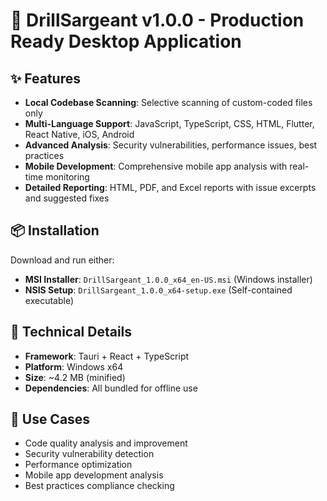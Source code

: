 # 🚀 DrillSargeant v1.0.0 - Production Ready Desktop Application

## ✨ Features
- **Local Codebase Scanning**: Selective scanning of custom-coded files only
- **Multi-Language Support**: JavaScript, TypeScript, CSS, HTML, Flutter, React Native, iOS, Android
- **Advanced Analysis**: Security vulnerabilities, performance issues, best practices
- **Mobile Development**: Comprehensive mobile app analysis with real-time monitoring
- **Detailed Reporting**: HTML, PDF, and Excel reports with issue excerpts and suggested fixes

## 📦 Installation
Download and run either:
- **MSI Installer**: `DrillSargeant_1.0.0_x64_en-US.msi` (Windows installer)
- **NSIS Setup**: `DrillSargeant_1.0.0_x64-setup.exe` (Self-contained executable)

## 🔧 Technical Details
- **Framework**: Tauri + React + TypeScript
- **Platform**: Windows x64
- **Size**: ~4.2 MB (minified)
- **Dependencies**: All bundled for offline use

## 🎯 Use Cases
- Code quality analysis and improvement
- Security vulnerability detection
- Performance optimization
- Mobile app development analysis
- Best practices compliance checking 